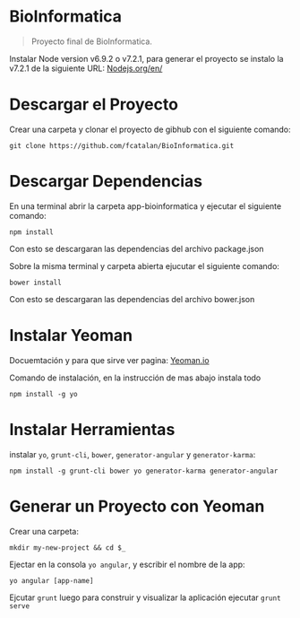 # BioInformatica
> Proyecto final de BioInformatica.

Instalar Node version v6.9.2 o v7.2.1, para generar el proyecto se instalo la v7.2.1  de la siguiente URL: [Nodejs.org/en/](https://nodejs.org/en/)

# Descargar el Proyecto

Crear una carpeta y clonar el proyecto de gibhub con el siguiente comando:

```
git clone https://github.com/fcatalan/BioInformatica.git
```
# Descargar Dependencias

En una terminal abrir la carpeta app-bioinformatica y ejecutar el siguiente comando:

```
npm install
```

Con esto se descargaran las dependencias del archivo package.json

Sobre la misma terminal y carpeta abierta ejucutar el siguiente comando:

```
bower install
```

Con esto se descargaran las dependencias del archivo bower.json

# Instalar Yeoman

Docuemtación y para que sirve ver pagina: [Yeoman.io](http://yeoman.io/generators)

Comando de instalación, en la instrucción de mas abajo instala todo

```
npm install -g yo
```

# Instalar Herramientas

instalar `yo`, `grunt-cli`, `bower`, `generator-angular` y `generator-karma`:
```
npm install -g grunt-cli bower yo generator-karma generator-angular
```

# Generar un Proyecto con Yeoman

Crear una carpeta:

```
mkdir my-new-project && cd $_
``` 

Ejectar en la consola `yo angular`, y escribir el nombre de la app:
```
yo angular [app-name]
```

Ejcutar `grunt` luego para construir y visualizar la aplicación ejecutar `grunt serve`

